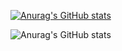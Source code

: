 [![Anurag's GitHub stats](https://github-readme-stats.vercel.app/api?username=tkr5476)](https://github.com/tkr5476/github-readme-stats)

![Anurag's GitHub stats](https://github-readme-stats.vercel.app/api?username=tkr5476&show_icons=true&bg_color=00000000)
